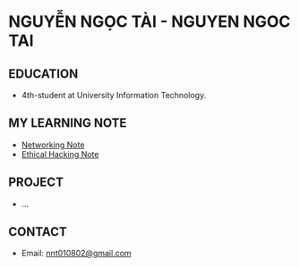 # NGUYỄN NGỌC TÀI - NGUYEN NGOC TAI

## EDUCATION

- 4th-student at University Information Technology.

## MY LEARNING NOTE

- [Networking Note](/network_engineer_dream/index.md)
- [Ethical Hacking Note](/ethical_hacking/index.md)

## PROJECT

- ...

## CONTACT

- Email: nnt010802@gmail.com